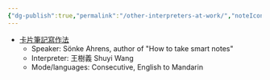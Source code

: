 ```yaml
---
{"dg-publish":true,"permalink":"/other-interpreters-at-work/","noteIcon":"2","created":"","updated":""}
---
```


- [卡片筆記寫作法](https://www.bilibili.com/video/BV1mV411W7hb/?vd_source=c5814fc82506100ec4b07566dc20d79f)
	- Speaker: Sönke Ahrens, author of "How to take smart notes"
	- Interpreter: 王樹義 Shuyi Wang
	- Mode/languages: Consecutive, English to Mandarin
